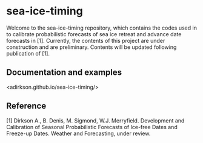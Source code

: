 # sea-ice-timing

Welcome to the sea-ice-timing repository, which contains the codes used in to calibrate probabilistic forecasts of sea ice retreat and advance date forecasts in [1]. Currently, the contents of this project are under construction and are preliminary. Contents will be updated following publication of [1]. 


Documentation and examples
--------------------------
<adirkson.github.io/sea-ice-timing/>

Reference
---------
[1] Dirkson A., B. Denis, M. Sigmond, W.J. Merryfield. Development and Calibration of Seasonal Probabilistic Forecasts of Ice-free Dates and Freeze-up Dates. Weather and Forecasting, under review.


